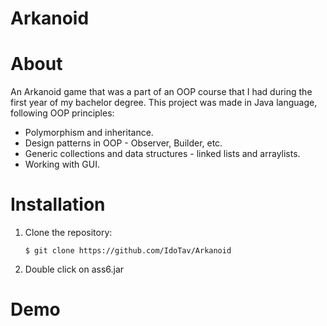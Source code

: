 # Arkanoid
# About
An Arkanoid game that was a part of an OOP course that I had during the first year of my bachelor degree. This project was made in Java language, following OOP principles:

* Polymorphism and inheritance.
* Design patterns in OOP - Observer, Builder, etc.
* Generic collections and data structures - linked lists and arraylists.
* Working with GUI.
# Installation
1. Clone the repository:
   ```
   $ git clone https://github.com/IdoTav/Arkanoid
   ```
2. Double click on ass6.jar
# Demo

